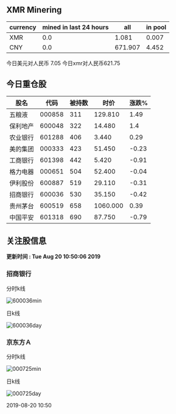 ## XMR Minering

|currency|mined in last 24 hours|all|in pool|
|---|---|---|---|
|XMR|0.0|1.081|0.007|
|CNY|0.0|671.907|4.452|

今日美元对人民币 7.05	今日xmr对人民币621.75


## 今日重仓股 

|股名|代码|被持数|时价|涨跌%|
|---|---|---|---|---|
|五粮液|000858|311|129.810|1.49|
|保利地产|600048|322|14.480|1.4|
|农业银行|601288|406|3.440|0.29|
|美的集团|000333|423|51.450|-0.23|
|工商银行|601398|442|5.420|-0.91|
|格力电器|000651|504|52.400|-0.04|
|伊利股份|600887|519|29.110|-0.31|
|招商银行|600036|530|35.150|-0.42|
|贵州茅台|600519|658|1060.000|0.39|
|中国平安|601318|690|87.750|-0.79|

## 关注股信息
**更新时间 : Tue Aug 20 10:50:06 2019**
### 招商银行 
分时k线

![600036min](http://image.sinajs.cn/newchart/min/n/sh600036.gif)

日k线

![600036day](http://image.sinajs.cn/newchart/daily/n/sh600036.gif)

### 京东方Ａ 
分时k线

![000725min](http://image.sinajs.cn/newchart/min/n/sz000725.gif)

日k线

![000725day](http://image.sinajs.cn/newchart/daily/n/sz000725.gif)

2019-08-20 10:50